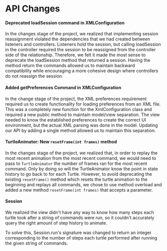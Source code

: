 # API Changes

#### Deprecated loadSession command in XMLConfiguration

In the changes stage of the project, we realized that implementing session reassignment violated the
dependencies that we had created between listeners and controllers. Listeners hold the session, but
calling loadSession in the controller required the session to be reassigned from the controller side
of the relationship. Therefore, we felt it made the most sense to deprecate the loadSession method
that returned a session. Having the method return the commands allowed us to
maintain backward compatibility while encouraging a more cohesive design where controllers do not
reassign the session.

#### Added getPreferences Command in XMLConfiguration

In the change stage of the project, the XML preferences requirement required us to create
functionality for loading preferences from an XML file. This was a completely new function for the
XmlConfiguration class and required a new public method to maintain model/view separation. The view
needed to know the established preferences to create the correct UI environment, but the actual XML
parsing was done in the model. Updating our API by adding a single method allowed us to maintain
this separation.

#### TurtleAnimator: New `resetFrame(int frames)` method

In the changes stage of the project, we realized that, in order to replay the most recent animation
from the most recent command, we would need to pass to `TurtleAnimator` the number of frames ran for
the most recent command. Only by doing so will the TurtleAnimator know the point in state history to
go back to for each Turtle. However, to avoid deprecating the existing `resetFrame()` method which
resets the turtle animation to the beginning and replays all commands, we chose to use method
overload and added a new method `resetFrame(int frames)` that accepts a parameter.

#### Session

We realized the view didn't have any way to know how many steps each turtle took after 
a string of commands were run, so it couldn't accurately query the right amount of step history to
animate.

To solve this, Session.run's signature was changed to return an integer corresponding to the number
of steps each turtle performed after running the given string of commands.
